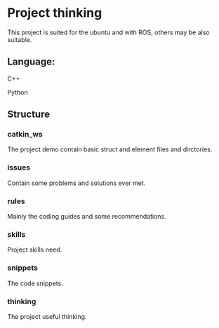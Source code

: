 # Project thinking
This project is suited for the ubuntu and with ROS, others may be also suitable.

## Language: 
C++

Python

## Structure
### catkin_ws
The project demo contain basic struct and element files and dirctories.

### issues
Contain some problems and solutions ever met.

### rules
Mainly the coding guides and some recommendations.

### skills
Project skills need.

### snippets
The code snippets.

### thinking
The project useful thinking.

